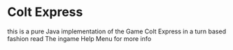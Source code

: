 # Colt Express

this is a pure Java implementation of the Game Colt Express in a turn based fashion read The ingame Help Menu for more info

